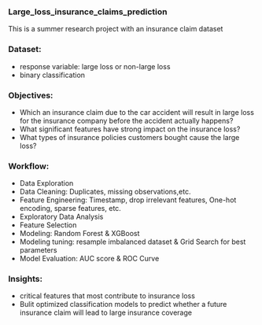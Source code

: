 ### Large_loss_insurance_claims_prediction
This is a summer research project with an insurance claim dataset
### Dataset:
- response variable: large loss or non-large loss
- binary classification
### Objectives: 
- Which an insurance claim due to the car accident will result in large loss for the insurance company before the accident actually happens?
- What significant features have strong impact on the insurance loss?
- What types of insurance policies customers bought cause the large loss?
### Workflow:
- Data Exploration
- Data Cleaning: Duplicates, missing observations,etc.
- Feature Engineering: Timestamp, drop irrelevant features, One-hot encoding, sparse features, etc.
- Exploratory Data Analysis
- Feature Selection
- Modeling: Random Forest & XGBoost
- Modeling tuning: resample imbalanced dataset & Grid Search for best parameters
- Model Evaluation: AUC score & ROC Curve
### Insights:
- critical features that most contribute to insurance loss
- Bulit optimized classification models to predict whether a future insurance claim will lead to large insurance coverage


